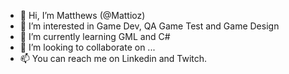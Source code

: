 - 👋 Hi, I’m Matthews (@Mattioz)
- 👀 I’m interested in Game Dev, QA Game Test and Game Design
- 🌱 I’m currently learning GML and C#
- 💞️ I’m looking to collaborate on ...
- 📫 You can reach me on Linkedin and Twitch.

<!---
Mattioz/Mattioz is a ✨ special ✨ repository because its `README.md` (this file) appears on your GitHub profile.
You can click the Preview link to take a look at your changes.
--->
